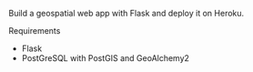 Build a geospatial web app with Flask and deploy it on Heroku.


Requirements
- Flask
- PostGreSQL with PostGIS and GeoAlchemy2